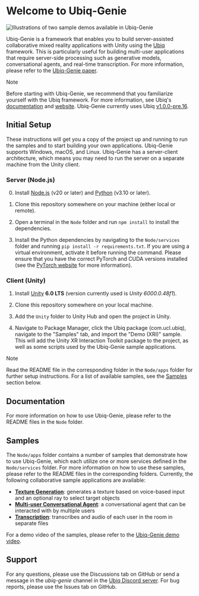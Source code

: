 # Welcome to Ubiq-Genie

![Illustrations of two sample demos available in Ubiq-Genie](header.png)

Ubiq-Genie is a framework that enables you to build server-assisted collaborative mixed reality applications with Unity using the [Ubiq](https://ubiq.online) framework. This is particularly useful for building multi-user applications that require server-side processing such as generative models, conversational agents, and real-time transcription. For more information, please refer to the [Ubiq-Genie paper](https://ubiq.online/publication/ubiq-genie/).

> [!NOTE]
> Before starting with Ubiq-Genie, we recommend that you familiarize yourself with the Ubiq framework. For more information, see Ubiq's [documentation](https://ucl-vr.github.io/ubiq/) and [website](https://ubiq.online). Ubiq-Genie currently uses Ubiq [v1.0.0-pre.16](https://github.com/UCL-VR/ubiq/releases/tag/unity-v1.0.0-pre.16).

## Initial Setup

These instructions will get you a copy of the project up and running to run the samples and to start building your own applications. Ubiq-Genie supports Windows, macOS, and Linux. Ubiq-Genie has a server-client architecture, which means you may need to run the server on a separate machine from the Unity client.

### Server (Node.js)

0. Install [Node.js](https://nodejs.org/en/download/) (v20 or later) and [Python](https://www.python.org/downloads/) (v3.10 or later).

1. Clone this repository somewhere on your machine (either local or remote).

2. Open a terminal in the `Node` folder and run `npm install` to install the dependencies.

3. Install the Python dependencies by navigating to the `Node/services` folder and running `pip install -r requirements.txt`. If you are using a virtual environment, activate it before running the command. Please ensure that you have the correct PyTorch and CUDA versions installed (see the [PyTorch website](https://pytorch.org/get-started/locally/) for more information).

### Client (Unity)

1. Install [Unity](https://unity3d.com/get-unity/download) **6.0 LTS** (version currently used is *Unity 6000.0.48f1*).

2. Clone this repository somewhere on your local machine.

3. Add the `Unity` folder to Unity Hub and open the project in Unity.

4. Navigate to Package Manager, click the Ubiq package (com.ucl.ubiq), navigate to the "Samples" tab, and import the "Demo (XRI)" sample. This will add the Unity XR Interaction Toolkit package to the project, as well as some scripts used by the Ubiq-Genie sample applications.

> [!NOTE]
> Read the README file in the corresponding folder in the `Node/apps` folder for further setup instructions. For a list of available samples, see the [Samples](#samples) section below.

## Documentation

For more information on how to use Ubiq-Genie, please refer to the README files in the `Node` folder.

## Samples

The `Node/apps` folder contains a number of samples that demonstrate how to use Ubiq-Genie, which each utilize one or more services defined in the `Node/services` folder. For more information on how to use these samples, please refer to the README files in the corresponding folders. Currently, the following collaborative sample applications are available:

- [**Texture Generation**](Node/apps/texture_generation/README.md): generates a texture based on voice-based input and an optional ray to select target objects
- [**Multi-user Conversational Agent**](Node/apps/conversational_agent/README.md): a conversational agent that can be interacted with by multiple users
- [**Transcription**](Node/apps/transcription/README.md): transcribes and audio of each user in the room in separate files

For a demo video of the samples, please refer to the [Ubiq-Genie demo video](https://youtu.be/cGz0z9BIgQk).

## Support

For any questions, please use the Discussions tab on GitHub or send a message in the *ubiq-genie* channel in the [Ubiq Discord server](https://discord.gg/cZYzdcxAAB). For bug reports, please use the Issues tab on GitHub.
